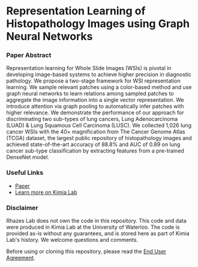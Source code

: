 # Representation Learning of Histopathology Images using Graph Neural Networks
### Paper Abstract
Representation learning for Whole Slide Images (WSIs) is pivotal in developing image-based systems to achieve higher precision in diagnostic pathology. We propose a two-stage framework for WSI representation learning. We sample relevant patches using a color-based method and use graph neural networks to learn relations among sampled patches to aggregate the image information into a single vector representation. We introduce attention via graph pooling to automatically infer patches with higher relevance. We demonstrate the performance of our approach for discriminating two sub-types of lung cancers, Lung Adenocarcinoma (LUAD) & Lung Squamous Cell Carcinoma (LUSC). We collected 1,026 lung cancer WSIs with the 40× magnification from The Cancer Genome Atlas (TCGA) dataset, the largest public repository of histopathology images and achieved state-of-the-art accuracy of 88.8% and AUC of 0.89 on lung cancer sub-type classification by extracting features from a pre-trained DenseNet model.
### Useful Links
- [Paper](https://openaccess.thecvf.com/content_CVPRW_2020/papers/w57/Adnan_Representation_Learning_of_Histopathology_Images_Using_Graph_Neural_Networks_CVPRW_2020_paper.pdf)
- [Learn more on Kimia Lab](https://kimialab.uwaterloo.ca/kimia/index.php/data-and-code-2/)
### Disclaimer
Rhazes Lab does not own the code in this repository. This code and data were produced in Kimia Lab at the University of Waterloo. The code is provided as-is without any guarantees, and is stored here as part of Kimia Lab's history. We welcome questions and comments.

Before using or cloning this repository, please read the [End User Agreement](agreement.pdf).
